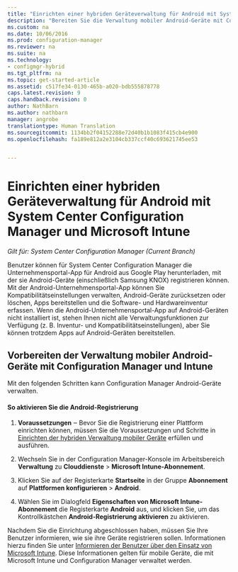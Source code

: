 ```yaml
---
title: "Einrichten einer hybriden Geräteverwaltung für Android mit System Center Configuration Manager und Microsoft Intune"
description: "Bereiten Sie die Verwaltung mobiler Android-Geräte mit Configuration Manager und Intune vor."
ms.custom: na
ms.date: 10/06/2016
ms.prod: configuration-manager
ms.reviewer: na
ms.suite: na
ms.technology:
- configmgr-hybrid
ms.tgt_pltfrm: na
ms.topic: get-started-article
ms.assetid: c517fe34-0130-465b-a020-bdb555878778
caps.latest.revision: 9
caps.handback.revision: 0
author: NathBarn
ms.author: nathbarn
manager: angrobe
translationtype: Human Translation
ms.sourcegitcommit: 1134bb2f04152288e72d40b1b1083f415cb4e900
ms.openlocfilehash: fa189e812a2e3104cb337ccf40c693621745ee53


---
```

# <a name="set-up-android-hybrid-device-management-with-system-center-configuration-manager-and-microsoft-intune"></a>Einrichten einer hybriden Geräteverwaltung für Android mit System Center Configuration Manager und Microsoft Intune

*Gilt für: System Center Configuration Manager (Current Branch)*

Benutzer können für System Center Configuration Manager die Unternehmensportal-App für Android aus Google Play herunterladen, mit der sie Android-Geräte (einschließlich Samsung KNOX) registrieren können. Mit der Android-Unternehmensportal-App können Sie Kompatibilitätseinstellungen verwalten, Android-Geräte zurücksetzen oder löschen, Apps bereitstellen und die Software- und Hardwareinventur erfassen. Wenn die Android-Unternehmensportal-App auf Android-Geräten nicht installiert ist, stehen Ihnen nicht alle Verwaltungsfunktionen zur Verfügung (z. B. Inventur- und Kompatibilitätseinstellungen), aber Sie können trotzdem Apps auf Android-Geräten bereitstellen.  

## <a name="prepare-to-manage-android-mobile-devices-with-configuration-manager-and-intune"></a>Vorbereiten der Verwaltung mobiler Android-Geräte mit Configuration Manager und Intune  
 Mit den folgenden Schritten kann Configuration Manager Android-Geräte verwalten.  

#### <a name="to-enable-android-enrollment"></a>So aktivieren Sie die Android-Registrierung  

1.  **Voraussetzungen** ‒ Bevor Sie die Registrierung einer Plattform einrichten können, müssen Sie die Voraussetzungen und Schritte in [Einrichten der hybriden Verwaltung mobiler Geräte](setup-hybrid-mdm.md) erfüllen und ausführen.  

2.  Wechseln Sie in der Configuration Manager-Konsole im Arbeitsbereich **Verwaltung** zu **Clouddienste** > **Microsoft Intune-Abonnement**.  

3.  Klicken Sie auf der Registerkarte **Startseite** in der Gruppe **Abonnement** auf **Plattformen konfigurieren** > **Android**.  

4.  Wählen Sie im Dialogfeld **Eigenschaften von Microsoft Intune-Abonnement** die Registerkarte **Android** aus, und klicken Sie, um das Kontrollkästchen **Android-Registrierung aktivieren** zu aktivieren.  

 Nachdem Sie die Einrichtung abgeschlossen haben, müssen Sie Ihre Benutzer informieren, wie sie ihre Geräte registrieren sollen. Informationen hierzu finden Sie unter [Informieren der Benutzer über den Einsatz von Microsoft Intune](https://docs.microsoft.com/intune/deploy-use/what-to-tell-your-end-users-about-using-microsoft-intune). Diese Informationen gelten für mobile Geräte, die mit Microsoft Intune und Configuration Manager verwaltet werden.



<!--HONumber=Nov16_HO1-->


